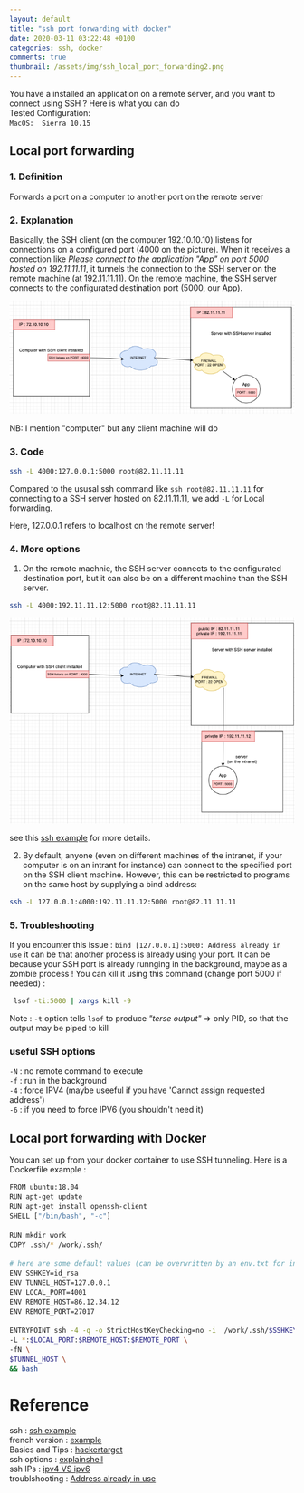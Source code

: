```yaml
---
layout: default
title: "ssh port forwarding with docker"
date: 2020-03-11 03:22:48 +0100
categories: ssh, docker
comments: true
thumbnail: /assets/img/ssh_local_port_forwarding2.png
---
```


You have a installed an application on a remote server, and you want to connect using SSH ? Here is what you can do  
Tested Configuration:  
`MacOS:  Sierra 10.15`

## Local port forwarding

### 1. Definition

Forwards a port on a computer to another port on the remote server

### 2. Explanation

Basically, the SSH client (on the computer 192.10.10.10) listens for connections on a configured port (4000 on the picture). When it receives a connection like _Please connect to the application "App" on port 5000 hosted on 192.11.11.11_, it tunnels the connection to the SSH server on the remote machine (at 192.11.11.11). On the remote machine, the SSH server connects to the configurated destination port (5000, our App).

![result2](/assets/img/ssh_local_port_forwarding.png)

NB: I mention "computer" but any client machine will do

### 3. Code

```bash
ssh -L 4000:127.0.0.1:5000 root@82.11.11.11
```

Compared to the ususal ssh command like `ssh root@82.11.11.11` for connecting to a SSH server hosted on 82.11.11.11, we add `-L` for Local forwarding.

Here, 127.0.0.1 refers to localhost on the remote server!

### 4. More options

1. On the remote machnie, the SSH server connects to the configurated destination port, but it can also be on a different machine than the SSH server.

```bash
ssh -L 4000:192.11.11.12:5000 root@82.11.11.11
```

![result2](/assets/img/ssh_local_port_forwarding2.png)

see this [ssh example](https://www.supinfo.com/articles/single/567-port-forwarding-avec-ssh) for more details.

2. By default, anyone (even on different machines of the intranet, if your computer is on an intrant for instance) can connect to the specified port on the SSH client machine. However, this can be restricted to programs on the same host by supplying a bind address:

```bash
ssh -L 127.0.0.1:4000:192.11.11.12:5000 root@82.11.11.11
```

### 5. Troubleshooting

If you encounter this issue : `bind [127.0.0.1]:5000: Address already in use` it can be that another process is already using your port. It can be because your SSH port is already runnging in the background, maybe as a zombie process ! You can kill it using this command (change port 5000 if needed) :

```bash
 lsof -ti:5000 | xargs kill -9
```

Note : `-t` option tells `lsof` to produce _"terse output"_ => only PID, so that the output may be piped to kill

### useful SSH options

`-N` : no remote command to execute  
`-f` : run in the background  
`-4` : force IPV4 (maybe useeful if you have 'Cannot assign requested address')  
`-6` : if you need to force IPV6 (you shouldn't need it)

## Local port forwarding with Docker

You can set up from your docker container to use SSH tunneling. Here is a Dockerfile example :

```bash
FROM ubuntu:18.04
RUN apt-get update
RUN apt-get install openssh-client
SHELL ["/bin/bash", "-c"]

RUN mkdir work
COPY .ssh/* /work/.ssh/

# here are some default values (can be overwritten by an env.txt for instance)
ENV SSHKEY=id_rsa
ENV TUNNEL_HOST=127.0.0.1
ENV LOCAL_PORT=4001
ENV REMOTE_HOST=86.12.34.12
ENV REMOTE_PORT=27017

ENTRYPOINT ssh -4 -q -o StrictHostKeyChecking=no -i  /work/.ssh/$SSHKEY \
-L *:$LOCAL_PORT:$REMOTE_HOST:$REMOTE_PORT \
-fN \
$TUNNEL_HOST \
&& bash
```

# Reference

ssh : [ssh example](https://www.ssh.com/ssh/tunneling/example)  
french version : [ example](https://www.supinfo.com/articles/single/567-port-forwarding-avec-ssh)  
Basics and Tips : [hackertarget](https://hackertarget.com/ssh-examples-tunnels/)  
ssh options : [explainshell](https://explainshell.com/explain?cmd=ssh+-L+-N+-f+-l)  
ssh IPs : [ipv4 VS ipv6](https://www.linux.com/tutorials/7remote-sessions-over-ipv6-ssh-scp-and-rsync/)  
troublshooting : [Address already in use](https://askubuntu.com/questions/447820/ssh-l-error-bind-address-already-in-use)
